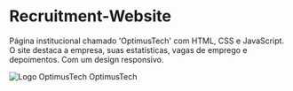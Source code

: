 # Recruitment-Website
Página institucional chamado 'OptimusTech' com HTML, CSS e JavaScript. O site destaca a empresa, suas estatísticas, vagas de emprego e depoimentos. Com um design responsivo.

![Logo OptimusTech](https://github.com/SantFabio/Recruitment-Website/assets/118360185/ba1ec85e-7c55-47e8-ac7a-3f8c2df857bf) OptimusTech
